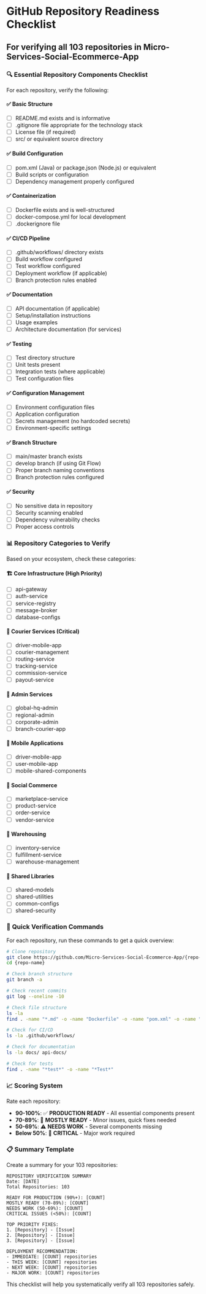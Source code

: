 # GitHub Repository Readiness Checklist
## For verifying all 103 repositories in Micro-Services-Social-Ecommerce-App

### 🔍 **Essential Repository Components Checklist**

For each repository, verify the following:

#### ✅ **Basic Structure**
- [ ] README.md exists and is informative
- [ ] .gitignore file appropriate for the technology stack
- [ ] License file (if required)
- [ ] src/ or equivalent source directory

#### ✅ **Build Configuration**
- [ ] pom.xml (Java) or package.json (Node.js) or equivalent
- [ ] Build scripts or configuration
- [ ] Dependency management properly configured

#### ✅ **Containerization**
- [ ] Dockerfile exists and is well-structured
- [ ] docker-compose.yml for local development
- [ ] .dockerignore file

#### ✅ **CI/CD Pipeline**
- [ ] .github/workflows/ directory exists
- [ ] Build workflow configured
- [ ] Test workflow configured
- [ ] Deployment workflow (if applicable)
- [ ] Branch protection rules enabled

#### ✅ **Documentation**
- [ ] API documentation (if applicable)
- [ ] Setup/installation instructions
- [ ] Usage examples
- [ ] Architecture documentation (for services)

#### ✅ **Testing**
- [ ] Test directory structure
- [ ] Unit tests present
- [ ] Integration tests (where applicable)
- [ ] Test configuration files

#### ✅ **Configuration Management**
- [ ] Environment configuration files
- [ ] Application configuration
- [ ] Secrets management (no hardcoded secrets)
- [ ] Environment-specific settings

#### ✅ **Branch Structure**
- [ ] main/master branch exists
- [ ] develop branch (if using Git Flow)
- [ ] Proper branch naming conventions
- [ ] Branch protection rules configured

#### ✅ **Security**
- [ ] No sensitive data in repository
- [ ] Security scanning enabled
- [ ] Dependency vulnerability checks
- [ ] Proper access controls

### 📊 **Repository Categories to Verify**

Based on your ecosystem, check these categories:

#### 🏗️ **Core Infrastructure (High Priority)**
- [ ] api-gateway
- [ ] auth-service
- [ ] service-registry
- [ ] message-broker
- [ ] database-configs

#### 🚚 **Courier Services (Critical)**
- [ ] driver-mobile-app
- [ ] courier-management
- [ ] routing-service
- [ ] tracking-service
- [ ] commission-service
- [ ] payout-service

#### 🏢 **Admin Services**
- [ ] global-hq-admin
- [ ] regional-admin
- [ ] corporate-admin
- [ ] branch-courier-app

#### 📱 **Mobile Applications**
- [ ] driver-mobile-app
- [ ] user-mobile-app
- [ ] mobile-shared-components

#### 🛒 **Social Commerce**
- [ ] marketplace-service
- [ ] product-service
- [ ] order-service
- [ ] vendor-service

#### 🏪 **Warehousing**
- [ ] inventory-service
- [ ] fulfillment-service
- [ ] warehouse-management

#### 🔧 **Shared Libraries**
- [ ] shared-models
- [ ] shared-utilities
- [ ] common-configs
- [ ] shared-security

### 🎯 **Quick Verification Commands**

For each repository, run these commands to get a quick overview:

```bash
# Clone repository
git clone https://github.com/Micro-Services-Social-Ecommerce-App/{repo-name}
cd {repo-name}

# Check branch structure
git branch -a

# Check recent commits
git log --oneline -10

# Check file structure
ls -la
find . -name "*.md" -o -name "Dockerfile" -o -name "pom.xml" -o -name "package.json"

# Check for CI/CD
ls -la .github/workflows/

# Check for documentation
ls -la docs/ api-docs/

# Check for tests
find . -name "*test*" -o -name "*Test*"
```

### 📈 **Scoring System**

Rate each repository:

- **90-100%**: ✅ **PRODUCTION READY** - All essential components present
- **70-89%**: 🔄 **MOSTLY READY** - Minor issues, quick fixes needed
- **50-69%**: ⚠️ **NEEDS WORK** - Several components missing
- **Below 50%**: 🚨 **CRITICAL** - Major work required

### 📋 **Summary Template**

Create a summary for your 103 repositories:

```
REPOSITORY VERIFICATION SUMMARY
Date: [DATE]
Total Repositories: 103

READY FOR PRODUCTION (90%+): [COUNT]
MOSTLY READY (70-89%): [COUNT]
NEEDS WORK (50-69%): [COUNT]
CRITICAL ISSUES (<50%): [COUNT]

TOP PRIORITY FIXES:
1. [Repository] - [Issue]
2. [Repository] - [Issue]
3. [Repository] - [Issue]

DEPLOYMENT RECOMMENDATION:
- IMMEDIATE: [COUNT] repositories
- THIS WEEK: [COUNT] repositories  
- NEXT WEEK: [COUNT] repositories
- MAJOR WORK: [COUNT] repositories
```

This checklist will help you systematically verify all 103 repositories safely.
